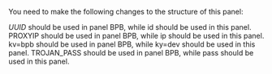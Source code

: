 You need to make the following changes to the structure of this panel:

*UUID* should be used in panel BPB, while id should be used in this panel.
PROXYIP should be used in panel BPB, while ip should be used in this panel.
kv=bpb should be used in panel BPB, while ky=dev should be used in this panel.
TROJAN_PASS should be used in panel BPB, while pass should be used in this panel.

